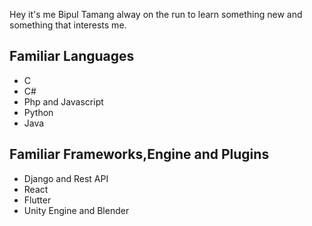 Hey it's me Bipul Tamang alway on the run to learn something new and something that interests me.


## Familiar Languages

 - C
 - C#
 - Php and Javascript
 - Python
 - Java

## Familiar Frameworks,Engine and Plugins

 - Django and Rest API
 - React
 - Flutter
 - Unity Engine and Blender

